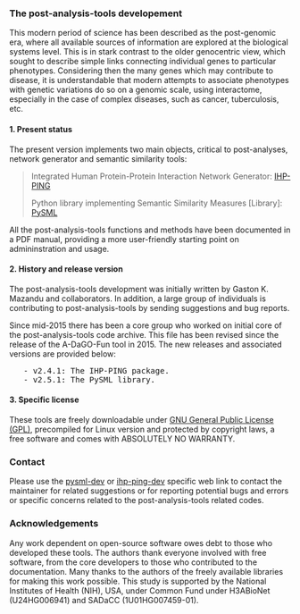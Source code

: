 ### The post-analysis-tools developement
This modern period of science has been described as the post-genomic era, where all available sources of information are explored at the biological systems level. This is in stark contrast to the older genocentric view, which sought to describe simple links connecting individual genes to particular phenotypes. Considering then the many genes which may contribute to disease, it is understandable that modern attempts to associate phenotypes with genetic variations do so on a genomic scale, using interactome, especially in the case of complex diseases, such as cancer, tuberculosis, etc.

#### 1. Present status
The present version implements two main objects, critical to post-analyses, network generator and semantic similarity tools:

   > Integrated Human Protein-Protein Interaction Network Generator: [IHP-PING](https://github.com/gkm-software-dev/post-analysis-tools/tree/master/ihp-ping-dev)
   >
   > Python library implementing Semantic Similarity Measures \[Library\]: [PySML](https://github.com/gkm-software-dev/post-analysis-tools/tree/master/pysml-dev)

All the post-analysis-tools functions and methods have been documented in a PDF manual, providing a more user-friendly starting point on admininstration and usage.

#### 2. History and release version

The post-analysis-tools development was initially written by Gaston K. Mazandu and collaborators. In addition, a large group of individuals is contributing to post-analysis-tools by sending suggestions and bug reports.

Since mid-2015 there has been a core group who worked on initial core of the post-analysis-tools code archive. This file has been revised since the release of the A-DaGO-Fun tool in 2015. The new releases and associated versions are provided below:
<pre>
   - v2.4.1: The IHP-PING package.
   - v2.5.1: The PySML library.
</pre>

#### 3. Specific license
These tools are freely downloadable under [GNU General Public License (GPL)](https://www.gnu.org/licenses/gpl-3.0.en.html), precompiled for Linux version and protected by copyright laws, a free software and comes with ABSOLUTELY NO WARRANTY.


### Contact
Please use the [pysml-dev](http://web.cbio.uct.ac.za/ITGOM/post-analysis-tools/pysml-dev/) or [ihp-ping-dev](http://web.cbio.uct.ac.za/ITGOM/post-analysis-tools/ihp-ping-dev/) specific web link to contact the maintainer for related suggestions or for reporting potential bugs and errors or specific concerns related to the post-analysis-tools related codes. 

### Acknowledgements
Any work dependent on open-source software owes debt to those who developed these tools. The authors thank everyone involved with free software, from the core developers to those who contributed to the documentation. Many thanks to the authors of the freely available libraries for making this work possible. This study is supported by the National Institutes of Health (NIH), USA, under Common Fund under H3ABioNet (U24HG006941) and SADaCC (1U01HG007459-01).
